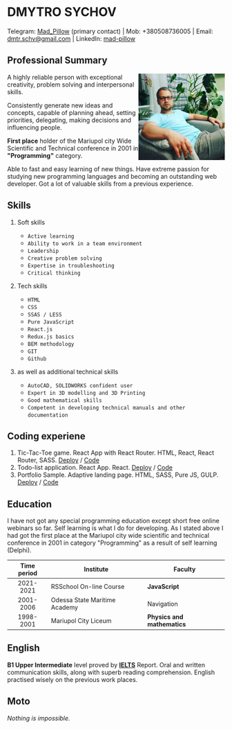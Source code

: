 # **DMYTRO SYCHOV**

Telegram: [Mad_Pillow](https://t.me/Mad_Pillow) (primary contact) \| Mob: +380508736005 \| Email: [dmtr.schv@gmail.com](mailto:dmtr.schv@gmail.com) \| LinkedIn: [mad-pillow](http://www.linkedin.com/in/mad-pillow)

## **Professional Summary**

<img align="right" src="./images/avatar.jpg" style="width: 200px" />

A highly reliable person with exceptional creativity, problem solving and interpersonal skills.

Consistently generate new ideas and concepts, capable of planning ahead, setting priorities, delegating, making decisions and influencing people.

**First place** holder of the Mariupol city Wide Scientific and Technical conference in 2001 in **"Programming"** category.

Able to fast and easy learning of new things. Have extreme passion for studying new programming languages and becoming an outstanding web developer. Got a lot of valuable skills from a previous experience.

## **Skills**

1. Soft skills

   - `Active learning`
   - `Ability to work in a team environment`
   - `Leadership`
   - `Creative problem solving`
   - `Expertise in troubleshooting`
   - `Critical thinking`

2. Tech skills

   - `HTML`
   - `CSS`
   - `SSAS / LESS`
   - `Pure JavaScript`
   - `React.js`
   - `Redux.js basics`
   - `BEM methodology`
   - `GIT`
   - `Github`

3. as well as additional technical skills
   - `AutoCAD, SOLIDWORKS confident user`
   - `Expert in 3D modelling and 3D Printing`
   - `Good mathematical skills`
   - `Competent in developing technical manuals and other documentation`

## **Coding experiene**

1. Tic-Tac-Toe game. React App with React Router. HTML, React, React Router, SASS. [Deploy](https://mad-pillow.github.io/tic-tac-toe/) / [Code](https://github.com/mad-pillow/tic-tac-toe/tree/development)
2. Todo-list application. React App. React. [Deploy](https://mad-pillow.github.io/todo-app/) / [Code](https://github.com/mad-pillow/todo-app/tree/development)
3. Portfolio Sample. Adaptive landing page. HTML, SASS, Pure JS, GULP. [Deploy](https://mad-pillow.github.io/online-portfolio-sample/) / [Code](https://github.com/mad-pillow/online-portfolio-sample)

## **Education**

I have not got any special programming education except short free online webinars so far. Self learning is what I do for developing. As I stated above I had got the first place at the Mariupol city wide scientific and technical conference in 2001 in category "Programming" as a result of self learning (Delphi).

| Time period | Institute                     | Faculty                     |
| :---------: | ----------------------------- | --------------------------- |
|  2021-2021  | RSSchool On-line Course       | **JavaScript**              |
|  2001-2006  | Odessa State Maritime Academy | Navigation                  |
|  1998-2001  | Mariupol City Liceum          | **Physics and mathematics** |

## **English**

**B1 Upper Intermediate** level proved by **[IELTS](https://www.ielts.org/)** Report. Oral and written communication
skills, along with superb reading comprehension. English practised wisely on the previous work places.

## **Moto**

_Nothing is impossible._
